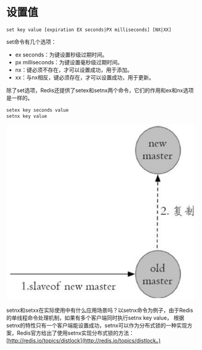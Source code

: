 # 设置值

```text
set key value [expiration EX seconds|PX milliseconds] [NX|XX]
```

set命令有几个选项：

* ex seconds：为键设置秒级过期时间。 
* px milliseconds：为键设置毫秒级过期时间。 
* nx：键必须不存在，才可以设置成功，用于添加。 
* xx：与nx相反，键必须存在，才可以设置成功，用于更新。

除了set选项，Redis还提供了setex和setnx两个命令，它们的作用和ex和nx选项是一样的。

```text
setex key seconds value
setnx key value
```

![](../../.gitbook/assets/image%20%28110%29.png)

setnx和setxx在实际使用中有什么应用场景吗？以setnx命令为例子，由于Redis的单线程命令处理机制，如果有多个客户端同时执行setnx key value， 根据setnx的特性只有一个客户端能设置成功，setnx可以作为分布式锁的一种实现方案，Redis官方给出了使用setnx实现分布式锁的方法：[http://redis.io/topics/distlock](http://redis.io/topics/distlock。)

